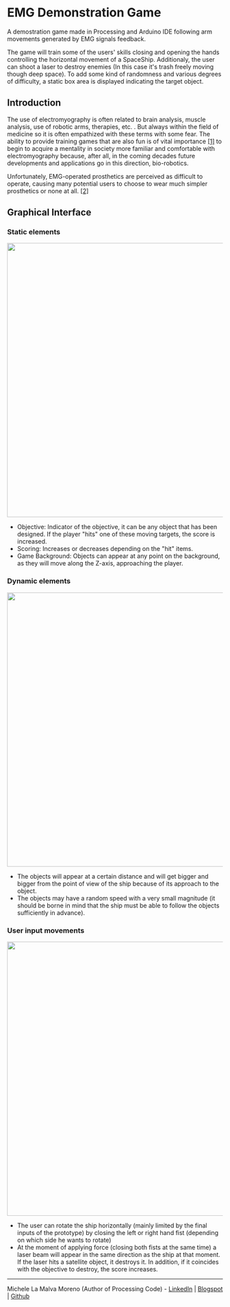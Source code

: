 # EMG Demonstration Game
A demostration game made in Processing and Arduino IDE following arm movements generated by EMG signals feedback.

The game will train some of the users' skills closing and opening the hands controlling the horizontal movement of a SpaceShip.
Additionaly, the user can shoot a laser to destroy enemies (In this case it's trash freely moving though deep space).
To add some kind of randomness and various degrees of difficulty, a static box area is displayed indicating the target object.

## Introduction

The use of electromyography is often related to brain analysis, muscle analysis, use of robotic arms, therapies, etc. . But always within the field of medicine so it is often empathized with these terms with some fear. The ability to provide training games that are also fun is of vital importance [[1]](https://doi.org/10.1007/s40869-018-0060-0) to begin to acquire a mentality in society more familiar and comfortable with electromyography because, after all, in the coming decades future developments and applications go in this direction, bio-robotics.

Unfortunately, EMG-operated prosthetics are perceived as difficult to operate, causing many potential users to choose to wear much simpler prosthetics or none at all. [[2]](https://www.ncbi.nlm.nih.gov/pubmed/17979010)

## Graphical Interface
### Static elements
<p align="center">
    <img src="https://raw.githubusercontent.com/Mickyleitor/EMG_Demo_Game/master/Docs/Scenery.png" width="640">
</p>

* Objective: Indicator of the objective, it can be any object that has been designed. If the player "hits" one of these moving targets, the score is increased.
* Scoring: Increases or decreases depending on the "hit" items.
* Game Background: Objects can appear at any point on the background, as they will move along the Z-axis, approaching the player.

### Dynamic elements
<p align="center">
    <img src="https://raw.githubusercontent.com/Mickyleitor/EMG_Demo_Game/master/Docs/Objects.png" width="640">
</p>

* The objects will appear at a certain distance and will get bigger and bigger from the point of view of the ship because of its approach to the object.
* The objects may have a random speed with a very small magnitude (it should be borne in mind that the ship must be able to follow the objects sufficiently in advance).


### User input movements
<p align="center">
    <img src="https://raw.githubusercontent.com/Mickyleitor/EMG_Demo_Game/master/Docs/User_inputs.png" width="640">
</p>

* The user can rotate the ship horizontally (mainly limited by the final inputs of the prototype) by closing the left or right hand fist (depending on which side he wants to rotate)
* At the moment of applying force (closing both fists at the same time) a laser beam will appear in the same direction as the ship at that moment. If the laser hits a satellite object, it destroys it. In addition, if it coincides with the objective to destroy, the score increases.

---
Michele La Malva Moreno (Author of Processing Code) - [LinkedIn](https://www.linkedin.com/in/michele-la-malva-moreno/) | [Blogspot](https://mickysim.blogspot.com/) | [Github](https://github.com/Mickyleitor)
